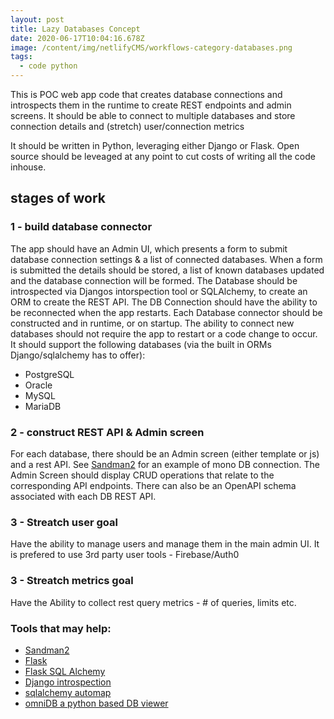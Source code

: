 ```yaml
---
layout: post
title: Lazy Databases Concept
date: 2020-06-17T10:04:16.678Z
image: /content/img/netlifyCMS/workflows-category-databases.png
tags:
  - code python
---
```

This is POC web app code that creates database connections and introspects them in the runtime to create REST endpoints and admin screens.
It should be able to connect to multiple databases and store connection details and (stretch) user/connection metrics

It should be written in Python, leveraging either Django or Flask. Open source should be leveaged at any point to cut costs of writing all the code inhouse.

## stages of work
### 1 - build database connector
The app should have an Admin UI, which presents a form to submit database connection settings & a list of connected databases. 
When a form is submitted the details should be stored, a list of known databases updated and the database connection will be formed.
The Database should be introspected via Djangos intorspection tool or SQLAlchemy, to create an ORM to create the REST API.
The DB Connection should have the ability to be reconnected when the app restarts.
Each Database connector should be constructed and in runtime, or on startup.
The ability to connect new databases should not require the app to restart or a code change to occur.
It should support the following databases (via the built in ORMs Django/sqlalchemy has to offer):
- PostgreSQL 
- Oracle
- MySQL
- MariaDB


### 2 - construct REST API & Admin screen
For each database, there should be an Admin screen (either template or js) and a rest API. 
See [Sandman2](https://pypi.org/project/sandman2/) for an example of mono DB connection.
The Admin Screen should display CRUD operations that relate to the corresponding API endpoints.
There can also be an OpenAPI schema associated with each DB REST API.

### 3 - Streatch user goal
Have the ability to manage users and manage them in the main admin UI. 
It is prefered to use 3rd party user tools - Firebase/Auth0

### 3 - Streatch metrics goal
Have the Ability to collect rest query metrics - # of queries, limits etc.


### Tools that may help:
 - [Sandman2](https://pypi.org/project/sandman2/)
 - [Flask](https://palletsprojects.com/p/flask/)
 - [Flask SQL Alchemy](https://flask-sqlalchemy.palletsprojects.com)
 - [Django introspection](https://docs.djangoproject.com/en/3.0/howto/legacy-databases/)
 - [sqlalchemy automap](https://docs.sqlalchemy.org/en/13/orm/extensions/automap.html)
 - [omniDB a python based DB viewer](https://omnidb.org/en/)
